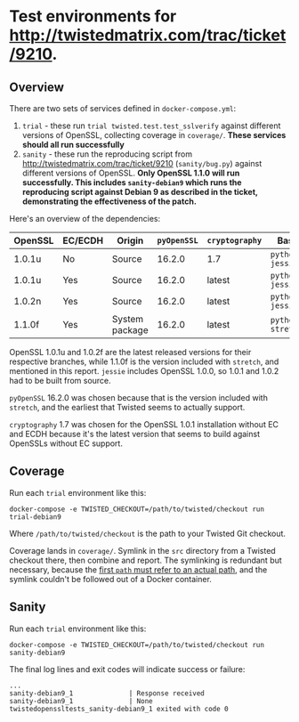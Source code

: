 # Test environments for http://twistedmatrix.com/trac/ticket/9210.

## Overview

There are two sets of services defined in `docker-compose.yml`:

1. `trial` - these run `trial twisted.test.test_sslverify` against
   different versions of OpenSSL, collecting coverage in `coverage/`.
   **These services should all run successfully**
2. `sanity` - these run the reproducing script from
   http://twistedmatrix.com/trac/ticket/9210 (`sanity/bug.py`) against
   different versions of OpenSSL.  **Only OpenSSL 1.1.0 will run
   successfully.  This includes `sanity-debian9` which runs the
   reproducing script against Debian 9 as described in the ticket,
   demonstrating the effectiveness of the patch.**

Here's an overview of the dependencies:

| OpenSSL | EC/ECDH | Origin         | `pyOpenSSL` | `cryptography` | Base image              |
|---------|---------|----------------|-------------|----------------|-------------------------|
| 1.0.1u  | No      | Source         | 16.2.0      | 1.7            | `python:2.7.14-jessie`  |
| 1.0.1u  | Yes     | Source         | 16.2.0      | latest         | `python:2.7.14-jessie`  |
| 1.0.2n  | Yes     | Source         | 16.2.0      | latest         | `python:2.7.14-jessie`  |
| 1.1.0f  | Yes     | System package | 16.2.0      | latest         | `python:2.7.14-stretch` |

OpenSSL 1.0.1u and 1.0.2f are the latest released versions for their
respective branches, while 1.1.0f is the version included with
`stretch`, and mentioned in this report.  `jessie` includes OpenSSL
1.0.0, so 1.0.1 and 1.0.2 had to be built from source.

`pyOpenSSL` 16.2.0 was chosen because that is the version included
with `stretch`, and the earliest that Twisted seems to actually
support.

`cryptography` 1.7 was chosen for the OpenSSL 1.0.1 installation
without EC and ECDH because it's the latest version that seems to
build against OpenSSLs without EC support.

## Coverage

Run each `trial` environment like this:

```
docker-compose -e TWISTED_CHECKOUT=/path/to/twisted/checkout run trial-debian9
```

Where `/path/to/twisted/checkout` is the path to your Twisted Git checkout.

Coverage lands in `coverage/`.  Symlink in the `src` directory from a
Twisted checkout there, then combine and report.  The symlinking is
redundant but necessary, because
the
[first `path` must refer to an actual path](http://coverage.readthedocs.io/en/coverage-4.4.2/config.html#paths),
and the symlink couldn't be followed out of a Docker container.

## Sanity

Run each `trial` environment like this:

```
docker-compose -e TWISTED_CHECKOUT=/path/to/twisted/checkout run sanity-debian9
```

The final log lines and exit codes will indicate success or failure:

```
...
sanity-debian9_1              | Response received
sanity-debian9_1              | None
twistedopenssltests_sanity-debian9_1 exited with code 0
```
